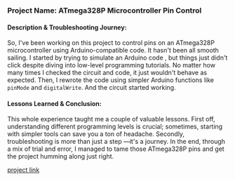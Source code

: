 ### Project Name: ATmega328P Microcontroller Pin Control

#### Description & Troubleshooting Journey:
So, I've been working on this project to control pins on an ATmega328P microcontroller using Arduino-compatible code. It hasn't been all smooth sailing. I started by trying to simulate an Arduino code , but things just didn't click despite diving into low-level programming tutorials. No matter how many times I checked the circuit and code, it just wouldn't behave as expected. Then, I rewrote the code using simpler Arduino functions like `pinMode` and `digitalWrite`. And the circuit started working.

#### Lessons Learned & Conclusion:
This whole experience taught me a couple of valuable lessons. First off, understanding different programming levels is crucial; sometimes, starting with simpler tools can save you a ton of headache. Secondly, troubleshooting is more than just a step —it's a journey. In the end, through a mix of trial and error, I managed to tame those ATmega328P pins and get the project humming along just right.



[project link](https://www.tinkercad.com/things/94Xp2KYeNz4-surprising-sango-bigery?sharecode=IdeP1JEUeRS3mPeAoFYW5aTOnAZcdCgVm9iOAqV8rhU)
